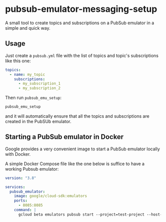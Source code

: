 # pubsub-emulator-messaging-setup

A small tool to create topics and subscriptions on a PubSub emulator in a simple and quick way.

## Usage

Just create a `pubsub.yml` file with the list of topics and topic's subscriptions like this one:

```yaml
topics:
  - name: my_topic
    subscriptions:
      - my_subscription_1
      - my_subscription_2
```

Then run `pubsub_emu_setup`:

```bash
pubsub_emu_setup
```

and it will automatically ensure that all the topics and subscriptions are created in the PubSUb emulator.

## Starting a PubSub emulator in Docker

Google provides a very convenient image to start a PubSub emulator locally with Docker.

A simple Docker Compose file like the one below is suffice to have a working Pubsub emulator:

```yaml
version: "3.8"

services:
  pubsub_emulator:
    image: google/cloud-sdk:emulators
    ports:
      - 8085:8085
    command: |
      gcloud beta emulators pubsub start --project=test-project --host-port=0.0.0.0:8085
```
